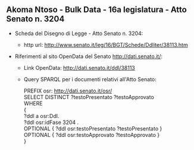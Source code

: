 ## Akoma Ntoso - Bulk Data - 16a legislatura - Atto Senato n. 3204 ##

* Scheda del Disegno di Legge - Atto Senato n. 3204:
	* http url: http://www.senato.it/leg/16/BGT/Schede/Ddliter/38113.htm

* Riferimenti al sito OpenData del Senato http://dati.senato.it/:
	* Link OpenData: http://dati.senato.it/ddl/38113
	* Query SPARQL per i documenti relativi all'Atto Senato:

        PREFIX osr: <http://dati.senato.it/osr/>  
		SELECT DISTINCT ?testoPresentato ?testoApprovato  
		WHERE  
		{  
		    ?ddl a osr:Ddl.  
		    ?ddl osr:idFase 3204 .  
		    OPTIONAL { ?ddl osr:testoPresentato ?testoPresentato }  
		    OPTIONAL { ?ddl osr:testoApprovato ?testoApprovato }  
		}
		